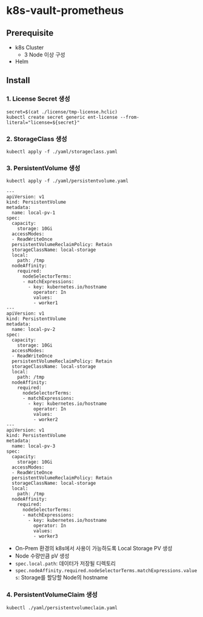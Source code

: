 # k8s-vault-prometheus
## Prerequisite
* k8s Cluster
  * 3 Node 이상 구성
* Helm

## Install
### 1. License Secret 생성
```
secret=$(cat ./license/tmp-license.hclic)
kubectl create secret generic ent-license --from-literal="license=${secret}"
```

### 2. StorageClass 생성
```
kubectl apply -f ./yaml/storageclass.yaml
```

### 3. PersistentVolume 생성
```
kubectl apply -f ./yaml/persistentvolume.yaml
```
```
---
apiVersion: v1
kind: PersistentVolume
metadata:
  name: local-pv-1
spec:
  capacity:
    storage: 10Gi
  accessModes:
  - ReadWriteOnce
  persistentVolumeReclaimPolicy: Retain
  storageClassName: local-storage
  local:
    path: /tmp
  nodeAffinity:
    required:
      nodeSelectorTerms:
      - matchExpressions:
        - key: kubernetes.io/hostname
          operator: In
          values:
          - worker1
---
apiVersion: v1
kind: PersistentVolume
metadata:
  name: local-pv-2
spec:
  capacity:
    storage: 10Gi
  accessModes:
  - ReadWriteOnce
  persistentVolumeReclaimPolicy: Retain
  storageClassName: local-storage
  local:
    path: /tmp
  nodeAffinity:
    required:
      nodeSelectorTerms:
      - matchExpressions:
        - key: kubernetes.io/hostname
          operator: In
          values:
          - worker2
---
apiVersion: v1
kind: PersistentVolume
metadata:
  name: local-pv-3
spec:
  capacity:
    storage: 10Gi
  accessModes:
  - ReadWriteOnce
  persistentVolumeReclaimPolicy: Retain
  storageClassName: local-storage
  local:
    path: /tmp
  nodeAffinity:
    required:
      nodeSelectorTerms:
      - matchExpressions:
        - key: kubernetes.io/hostname
          operator: In
          values:
          - worker3
```
* On-Prem 환경의 k8s에서 사용이 가능하도록 Local Storage PV 생성
* Node 수량만큼 pV 생성
* `spec.local.path`: 데이터가 저장될 디렉토리
* `spec.nodeAffinity.required.nodeSelectorTerms.matchExpressions.values`: Storage를 할당할 Node의 hostname

### 4. PersistentVolumeClaim 생성
```
kubectl ./yaml/persistentvolumeclaim.yaml
```
